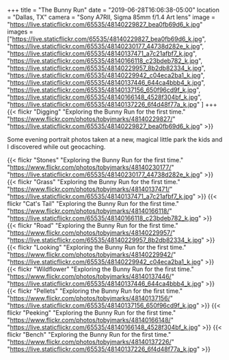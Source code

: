 +++
title = "The Bunny Run"
date = "2019-06-28T16:06:38-05:00"
location = "Dallas, TX"
camera = "Sony A7RII, Sigma 85mm f/1.4 Art lens"
image = "https://live.staticflickr.com/65535/48140229827_bea0fb69d6_k.jpg"
images = ["https://live.staticflickr.com/65535/48140229827_bea0fb69d6_k.jpg",
"https://live.staticflickr.com/65535/48140230177_44738d282e_k.jpg",
"https://live.staticflickr.com/65535/48140137471_a7c21afbf7_k.jpg",
"https://live.staticflickr.com/65535/48140166118_c23bdeb782_k.jpg",
"https://live.staticflickr.com/65535/48140229957_8b2db82334_k.jpg",
"https://live.staticflickr.com/65535/48140229942_c04eca2ba1_k.jpg",
"https://live.staticflickr.com/65535/48140137446_644ca4bbb4_k.jpg",
"https://live.staticflickr.com/65535/48140137156_650f96cd9f_k.jpg",
"https://live.staticflickr.com/65535/48140166148_4528f304bf_k.jpg",
"https://live.staticflickr.com/65535/48140137226_6f4d48f77a_k.jpg"
]
+++
{{< flickr "Digging"
           "Exploring the Bunny Run for the first time."
           "https://www.flickr.com/photos/tobyjmarks/48140229827/"
           "https://live.staticflickr.com/65535/48140229827_bea0fb69d6_k.jpg" >}}
<!--more-->
Some evening portrait photos taken at a new, magical little park the kids and I discovered while out geocaching.

{{< flickr "Stones"
           "Exploring the Bunny Run for the first time."
           "https://www.flickr.com/photos/tobyjmarks/48140230177/"
           "https://live.staticflickr.com/65535/48140230177_44738d282e_k.jpg" >}}
{{< flickr "Grass"
           "Exploring the Bunny Run for the first time."
           "https://www.flickr.com/photos/tobyjmarks/48140137471/"
           "https://live.staticflickr.com/65535/48140137471_a7c21afbf7_k.jpg" >}}
{{< flickr "Cat's Tail"
           "Exploring the Bunny Run for the first time."
           "https://www.flickr.com/photos/tobyjmarks/48140166118/"
           "https://live.staticflickr.com/65535/48140166118_c23bdeb782_k.jpg" >}}
{{< flickr "Road"
           "Exploring the Bunny Run for the first time."
           "https://www.flickr.com/photos/tobyjmarks/48140229957/"
           "https://live.staticflickr.com/65535/48140229957_8b2db82334_k.jpg" >}}
{{< flickr "Looking"
           "Exploring the Bunny Run for the first time."
           "https://www.flickr.com/photos/tobyjmarks/48140229942/"
           "https://live.staticflickr.com/65535/48140229942_c04eca2ba1_k.jpg" >}}
{{< flickr "Wildflower"
           "Exploring the Bunny Run for the first time."
           "https://www.flickr.com/photos/tobyjmarks/48140137446/"
           "https://live.staticflickr.com/65535/48140137446_644ca4bbb4_k.jpg" >}}
{{< flickr "Pellets"
           "Exploring the Bunny Run for the first time."
           "https://www.flickr.com/photos/tobyjmarks/48140137156/"
           "https://live.staticflickr.com/65535/48140137156_650f96cd9f_k.jpg" >}}
{{< flickr "Peeking"
           "Exploring the Bunny Run for the first time."
           "https://www.flickr.com/photos/tobyjmarks/48140166148/"
           "https://live.staticflickr.com/65535/48140166148_4528f304bf_k.jpg" >}}
{{< flickr "Bench"
           "Exploring the Bunny Run for the first time."
           "https://www.flickr.com/photos/tobyjmarks/48140137226/"
           "https://live.staticflickr.com/65535/48140137226_6f4d48f77a_k.jpg" >}}
